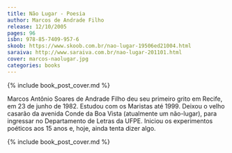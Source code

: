 ```yaml
---
title: Não Lugar - Poesia
author: Marcos de Andrade Filho
release: 12/10/2005
pages: 96
isbn: 978-85-7409-957-6
skoob: https://www.skoob.com.br/nao-lugar-19506ed21004.html
saraiva: http://www.saraiva.com.br/nao-lugar-201101.html
cover: marcos-naolugar.jpg
categories: books
---
```

{% include book_post_cover.md %}

Marcos Antônio Soares de Andrade Filho deu seu primeiro grito em Recife, em 23 de junho de 1982. Estudou com os Maristas até 1999. Deixou o velho casarão da avenida Conde da Boa Vista (atualmente um não-lugar), para ingressar no Departamento de Letras da UFPE. Iniciou os experimentos poéticos aos 15 anos e, hoje, ainda tenta dizer algo.

{% include book_post_cover.md %}